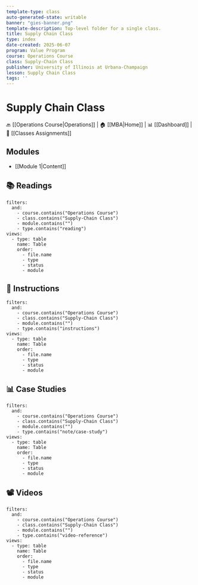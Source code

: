 ```yaml
---
template-type: class
auto-generated-state: writable
banner: "gies-banner.png"
template-description: Top-level folder for a single class.
title: Supply Chain Class
type: index
date-created: 2025-06-07
program: Value Program
course: Operations Course
class: Supply-Chain Class
publisher: University of Illinois at Urbana-Champaign
lesson: Supply Chain Class
tags: ''
---
```


# Supply Chain Class



🔙 [[Operations Course|Operations]] | 🏠 [[MBA|Home]] | 📊 [[Dashboard]] | 📝 [[Classes Assignments]]



## Modules

- [[Module 1|Content]]



## 📚 Readings

```base
filters:
  and:
    - course.contains("Operations Course")
    - class.contains("Supply-Chain Class")
    - module.contains("")
    - type.contains("reading")
views:
  - type: table
    name: Table
    order:
      - file.name
      - type
      - status
      - module

```



## 📝 Instructions

```base
filters:
  and:
    - course.contains("Operations Course")
    - class.contains("Supply-Chain Class")
    - module.contains("")
    - type.contains("instructions")
views:
  - type: table
    name: Table
    order:
      - file.name
      - type
      - status
      - module

```



## 📊 Case Studies

```base
filters:
  and:
    - course.contains("Operations Course")
    - class.contains("Supply-Chain Class")
    - module.contains("")
    - type.contains("note/case-study")
views:
  - type: table
    name: Table
    order:
      - file.name
      - type
      - status
      - module

```



## 📽️ Videos

```base
filters:
  and:
    - course.contains("Operations Course")
    - class.contains("Supply-Chain Class")
    - module.contains("")
    - type.contains("video-reference")
views:
  - type: table
    name: Table
    order:
      - file.name
      - type
      - status
      - module

```